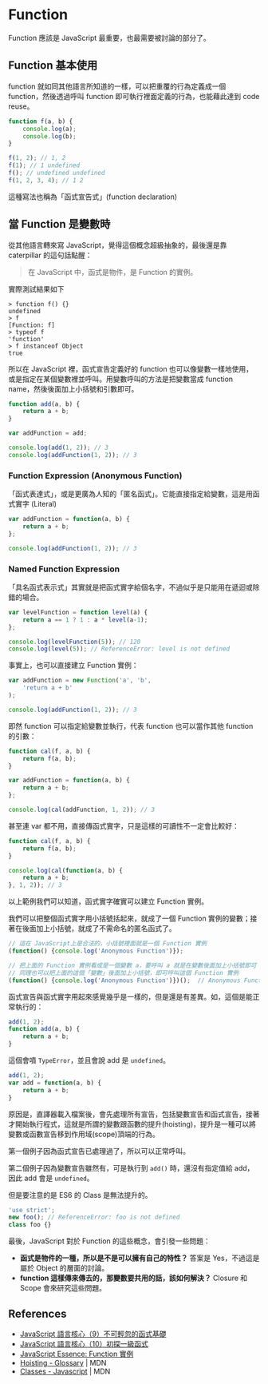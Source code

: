 # Function

Function 應該是 JavaScript 最重要，也最需要被討論的部分了。

## Function 基本使用

function 就如同其他語言所知道的一樣，可以把重覆的行為定義成一個 function，然後透過呼叫 function 即可執行裡面定義的行為，也能藉此達到 code reuse。

```javascript
function f(a, b) {
    console.log(a);
    console.log(b);
}

f(1, 2); // 1, 2
f(1); // 1 undefined
f(); // undefined undefined
f(1, 2, 3, 4); // 1 2
```

這種寫法也稱為「函式宣告式」(function declaration)

## 當 Function 是變數時

從其他語言轉來寫 JavaScript，覺得這個概念超級抽象的，最後還是靠 caterpillar 的這句話點醒：

> 在 JavaScript 中，函式是物件，是 Function 的實例。

實際測試結果如下

    > function f() {}
    undefined
    > f
    [Function: f]
    > typeof f
    'function'
    > f instanceof Object
    true

所以在 JavaScript 裡，函式宣告定義好的 function 也可以像變數一樣地使用，或是指定在某個變數裡並呼叫。用變數呼叫的方法是把變數當成 function name，然後後面加上小括號和引數即可。

```javascript
function add(a, b) {
    return a + b;
}

var addFunction = add;

console.log(add(1, 2)); // 3
console.log(addFunction(1, 2)); // 3
```

### Function Expression (Anonymous Function)

「函式表達式」，或是更廣為人知的「匿名函式」。它能直接指定給變數，這是用函式實字 (Literal) 

```javascript
var addFunction = function(a, b) {
    return a + b;
};

console.log(addFunction(1, 2)); // 3
```

### Named Function Expression

「具名函式表示式」其實就是把函式實字給個名字，不過似乎是只能用在遞迴或除錯的場合。

```javascript
var levelFunction = function level(a) {
    return a == 1 ? 1 : a * level(a-1);
};

console.log(levelFunction(5)); // 120
console.log(level(5)); // ReferenceError: level is not defined
```

事實上，也可以直接建立 Function 實例：

```javascript
var addFunction = new Function('a', 'b', 
    'return a + b'
);

console.log(addFunction(1, 2)); // 3
```

即然 function 可以指定給變數並執行，代表 function 也可以當作其他 function 的引數：

```javascript
function cal(f, a, b) {
    return f(a, b);
}

var addFunction = function(a, b) {
    return a + b;
};

console.log(cal(addFunction, 1, 2)); // 3
```

甚至連 var 都不用，直接傳函式實字，只是這樣的可讀性不一定會比較好：

```javascript
function cal(f, a, b) {
    return f(a, b);
}

console.log(cal(function(a, b) {
    return a + b;
}, 1, 2)); // 3
```

以上範例我們可以知道，函式實字確實可以建立 Function 實例。

我們可以把整個函式實字用小括號括起來，就成了一個 Function 實例的變數；接著在後面加上小括號，就成了不需命名的匿名函式了。

```javascript
// 這在 JavaScript上是合法的，小括號裡面就是一個 Function 實例
(function() {console.log('Anonymous Function')});

// 把上面的 Function 實例看成是一個變數 a，要呼叫 a 就是在變數後面加上小括號即可
// 同理也可以把上面的這個「變數」後面加上小括號，即可呼叫這個 Function 實例
(function() {console.log('Anonymous Function')})();  // Anonymous Function
```

函式宣告與函式實字用起來感覺幾乎是一樣的，但是還是有差異。如，這個是能正常執行的：

```javascript
add(1, 2);
function add(a, b) {
    return a + b;
}
```

這個會噴 `TypeError`，並且會說 add 是 `undefined`。

```javascript
add(1, 2);
var add = function(a, b) {
    return a + b;
}
```

原因是，直譯器載入檔案後，會先處理所有宣告，包括變數宣告和函式宣告，接著才開始執行程式，這就是所謂的變數跟函數的提升(hoisting)，提升是一種可以將變數或函數宣告移到作用域(scope)頂端的行為。

第一個例子因為函式宣告已處理過了，所以可以正常呼叫。

第二個例子因為變數宣告雖然有，可是執行到 `add()` 時，還沒有指定值給 add，因此 add 會是 `undefined`。

但是要注意的是 ES6 的 Class 是無法提升的。

```javascript
'use strict';
new foo(); // ReferenceError: foo is not defined
class foo {}
```

最後，JavaScript 對於 Function 的這些概念，會引發一些問題：

* **函式是物件的一種，所以是不是可以擁有自己的特性？** 答案是 Yes，不過這是屬於 Object 的層面的討論。
* **function 這樣傳來傳去的，那變數要共用的話，該如何解決？** Closure 和 Scope 會來研究這些問題。

## References

* [JavaScript 語言核心（9）不可輕忽的函式基礎](http://www.codedata.com.tw/javascript/essential-javascript-9-function-abc/)
* [JavaScript 語言核心（10）初探一級函式](http://www.codedata.com.tw/javascript/essential-javascript-10-first-class-function/)
* [JavaScript Essence: Function 實例](http://openhome.cc/Gossip/JavaScript/FunctionInstance.html)
* [Hoisting - Glossary](https://developer.mozilla.org/en-US/docs/Glossary/Hoisting) | MDN
* [Classes - Javascript](https://developer.mozilla.org/en/docs/Web/JavaScript/Reference/Classes#Hoisting) | MDN
